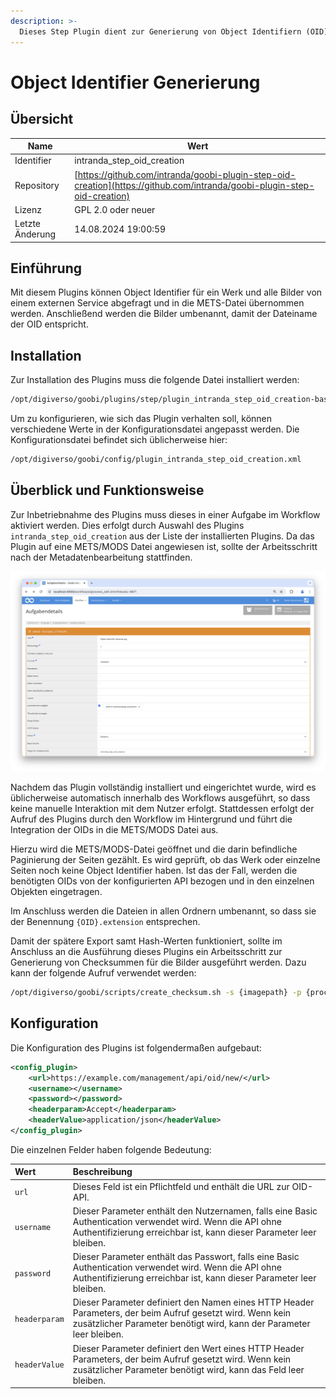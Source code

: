 ```yaml
---
description: >-
  Dieses Step Plugin dient zur Generierung von Object Identifiern (OID) und
---
```


# Object Identifier Generierung

## Übersicht

Name                     | Wert
-------------------------|-----------
Identifier               | intranda_step_oid_creation
Repository               | [https://github.com/intranda/goobi-plugin-step-oid-creation](https://github.com/intranda/goobi-plugin-step-oid-creation)
Lizenz              | GPL 2.0 oder neuer 
Letzte Änderung    | 14.08.2024 19:00:59


## Einführung
Mit diesem Plugins können Object Identifier für ein Werk und alle Bilder von einem externen Service abgefragt und in die METS-Datei übernommen werden. Anschließend werden die Bilder umbenannt, damit der Dateiname der OID entspricht.


## Installation
Zur Installation des Plugins muss die folgende Datei installiert werden:

```xml
/opt/digiverso/goobi/plugins/step/plugin_intranda_step_oid_creation-base.jar
```

Um zu konfigurieren, wie sich das Plugin verhalten soll, können verschiedene Werte in der Konfigurationsdatei angepasst werden. Die Konfigurationsdatei befindet sich üblicherweise hier:

```xml
/opt/digiverso/goobi/config/plugin_intranda_step_oid_creation.xml
```


## Überblick und Funktionsweise
Zur Inbetriebnahme des Plugins muss dieses in einer Aufgabe im Workflow aktiviert werden. Dies erfolgt durch Auswahl des Plugins `intranda_step_oid_creation` aus der Liste der installierten Plugins. Da das Plugin auf eine METS/MODS Datei angewiesen ist, sollte der Arbeitsschritt nach der Metadatenbearbeitung stattfinden.

![Auswahl des Plugins zur Durchführung des Arbeitsschrittes](images/goobi-plugin-step-oid-creation_screen1_de.png)

Nachdem das Plugin vollständig installiert und eingerichtet wurde, wird es üblicherweise automatisch innerhalb des Workflows ausgeführt, so dass keine manuelle Interaktion mit dem Nutzer erfolgt. Stattdessen erfolgt der Aufruf des Plugins durch den Workflow im Hintergrund und führt die Integration der OIDs in die METS/MODS Datei aus.

Hierzu wird die METS/MODS-Datei geöffnet und die darin befindliche Paginierung der Seiten gezählt. Es wird geprüft, ob das Werk oder einzelne Seiten noch keine Object Identifier haben. Ist das der Fall, werden die benötigten OIDs von der konfigurierten API bezogen und in den einzelnen Objekten eingetragen.

Im Anschluss werden die Dateien in allen Ordnern umbenannt, so dass sie der Benennung `{OID}.extension` entsprechen.

Damit der spätere Export samt Hash-Werten funktioniert, sollte im Anschluss an die Ausführung dieses Plugins ein Arbeitsschritt zur Generierung von Checksummen für die Bilder ausgeführt werden. Dazu kann der folgende Aufruf verwendet werden:

```bash
/opt/digiverso/goobi/scripts/create_checksum.sh -s {imagepath} -p {processpath}
```


## Konfiguration 
Die Konfiguration des Plugins ist folgendermaßen aufgebaut:

```xml
<config_plugin>
    <url>https://example.com/management/api/oid/new/</url>
    <username></username>
    <password></password>
    <headerparam>Accept</headerparam>
    <headerValue>application/json</headerValue>
</config_plugin>
```

Die einzelnen Felder haben folgende Bedeutung:

| Wert | Beschreibung |
| :--- | :--- |
| `url` | Dieses Feld ist ein Pflichtfeld und enthält die URL zur OID-API. |
| `username` | Dieser Parameter enthält den Nutzernamen, falls eine Basic Authentication verwendet wird. Wenn die API ohne Authentifizierung erreichbar ist, kann dieser Parameter leer bleiben. |
| `password` | Dieser Parameter enthält das Passwort, falls eine Basic Authentication verwendet wird. Wenn die API ohne Authentifizierung erreichbar ist, kann dieser Parameter leer bleiben. |
| `headerparam` | Dieser Parameter definiert den Namen eines HTTP Header Parameters, der beim Aufruf gesetzt wird. Wenn kein zusätzlicher Parameter benötigt wird, kann der Parameter leer bleiben. |
| `headerValue` | Dieser Parameter definiert den Wert eines HTTP Header Parameters, der beim Aufruf gesetzt wird. Wenn kein zusätzlicher Parameter benötigt wird, kann das Feld leer bleiben. |